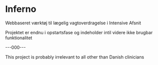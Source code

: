 # Inferno

Webbaseret værktøj til lægelig vagtoverdragelse i Intensive Afsnit

Projektet er endnu i opstartsfase og indeholder intil videre ikke brugbar funktionalitet

---000---

This project is probably irrelevant to all other than Danish clinicians
